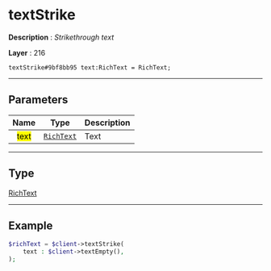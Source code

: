 # textStrike

**Description** : *Strikethrough text*

**Layer** : 216

```tl
textStrike#9bf8bb95 text:RichText = RichText;
```

---

## Parameters

| Name | Type | Description |
| :---: | :---: | :--- |
| <mark>text</mark> | [`RichText`](type/RichText) | Text |

---

## Type

[RichText](type/RichText)

---

## Example

```php
$richText = $client->textStrike(
	text : $client->textEmpty(),
);
```